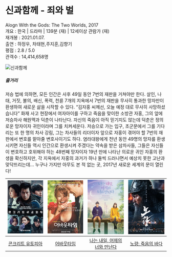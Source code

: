 # 신과함께 - 죄와 벌
Alogn With the Gods: The Two Worlds, 2017  
개요    : 한국 | 드라마 | 139분 (재) | 12세이상 관람가 (재)  
재개봉  : 2021.01.07.  
출연    : 하정우, 차태현,주지훈,김향기  
평점    : 2.8 / 5.0  
관객수  : 14,414,658명  

![신과함께](https://t1.daumcdn.net/cfile/tistory/9924D9385A3E44DA0A)
  
##### 줄거리  
저승 법에 의하면, 모든 인간은 사후 49일 동안 7번의 재판을 거쳐야만 한다. 살인, 나태, 거짓, 불의, 배신, 폭력, 천륜 7개의 지옥에서 7번의 재판을 무사히 통과한 망자만이 환생하여 새로운 삶을 시작할 수 있다. “김자홍 씨께선, 오늘 예정 대로 무사히 사망하셨습니다” 화재 사고 현장에서 여자아이를 구하고 죽음을 맞이한 소방관 자홍, 그의 앞에 저승차사 해원맥과 덕춘이 나타난다. 자신의 죽음이 아직 믿기지도 않는데 덕춘은 정의로운 망자이자 귀인이라며 그를 치켜세운다. 저승으로 가는 입구, 초군문에서 그를 기다리는 또 한 명의 차사 강림, 그는 차사들의 리더이자 앞으로 자홍이 겪어야 할 7번의 재판에서 변호를 맡아줄 변호사이기도 하다. 염라대왕에게 천년 동안 49명의 망자를 환생시키면 자신들 역시 인간으로 환생시켜 주겠다는 약속을 받은 삼차사들, 그들은 자신들이 변호하고 호위해야 하는 48번째 망자이자 19년 만에 나타난 의로운 귀인 자홍의 환생을 확신하지만, 각 지옥에서 자홍의 과거가 하나 둘씩 드러나면서 예상치 못한 고난과 맞닥뜨리는데… 누구나 가지만 아무도 본 적 없는 곳, 2017년 새로운 세계의 문이 열린다!
  

|![콘크리트 유토피아](../src/콘크리트.jpg)|![어바웃타임](../src/어바웃.jpg)|![나는 내일, 어제의 너와 만난다](../src/ljh_picture.jpg)|![노량: 죽음의 바다](../src/노량.jpg)|  
|:---:|:---:|:---:|:---:|
|[콘크리트 유토피아](su.md)|[어바웃타임](smw.md)|[나는 내일, 어제의 너와 만난다](ljh.md)|[노량: 죽음의 바다](kms.md)|
